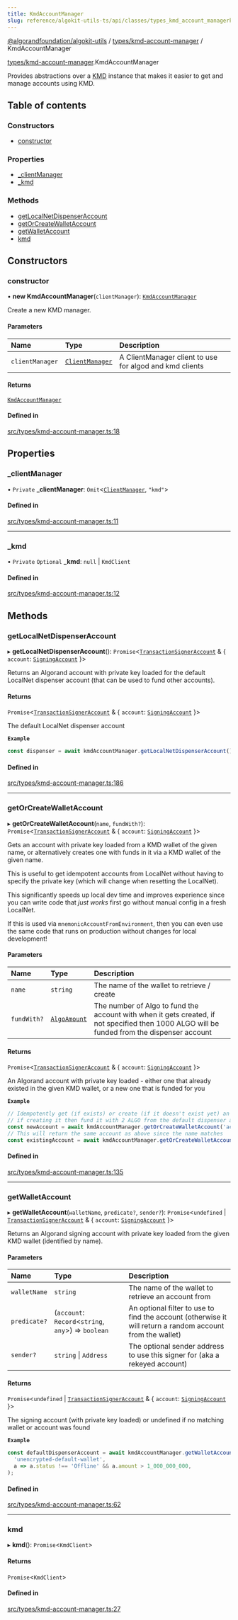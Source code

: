 ```yaml
---
title: KmdAccountManager
slug: reference/algokit-utils-ts/api/classes/types_kmd_account_managerkmdaccountmanager
---
```


[@algorandfoundation/algokit-utils](/reference/algokit-utils-ts/api/overview) / [types/kmd-account-manager](/reference/algokit-utils-ts/api/modules/types_kmd_account_manager/) / KmdAccountManager

[types/kmd-account-manager](/reference/algokit-utils-ts/api/modules/types_kmd_account_manager/).KmdAccountManager

Provides abstractions over a [KMD](https://github.com/algorand/go-algorand/blob/master/daemon/kmd/README.md) instance
that makes it easier to get and manage accounts using KMD.

## Table of contents

### Constructors

- [constructor](#constructor)

### Properties

- [\_clientManager](#_clientmanager)
- [\_kmd](#_kmd)

### Methods

- [getLocalNetDispenserAccount](#getlocalnetdispenseraccount)
- [getOrCreateWalletAccount](#getorcreatewalletaccount)
- [getWalletAccount](#getwalletaccount)
- [kmd](#kmd)

## Constructors

### constructor

• **new KmdAccountManager**(`clientManager`): [`KmdAccountManager`](/reference/algokit-utils-ts/api/classes/types_kmd_account_managerkmdaccountmanager/)

Create a new KMD manager.

#### Parameters

| Name            | Type                                                                                          | Description                                             |
| :-------------- | :-------------------------------------------------------------------------------------------- | :------------------------------------------------------ |
| `clientManager` | [`ClientManager`](/reference/algokit-utils-ts/api/classes/types_client_managerclientmanager/) | A ClientManager client to use for algod and kmd clients |

#### Returns

[`KmdAccountManager`](/reference/algokit-utils-ts/api/classes/types_kmd_account_managerkmdaccountmanager/)

#### Defined in

[src/types/kmd-account-manager.ts:18](https://github.com/algorandfoundation/algokit-utils-ts/blob/main/src/types/kmd-account-manager.ts#L18)

## Properties

### \_clientManager

• `Private` **\_clientManager**: `Omit`\<[`ClientManager`](/reference/algokit-utils-ts/api/classes/types_client_managerclientmanager/), `"kmd"`\>

#### Defined in

[src/types/kmd-account-manager.ts:11](https://github.com/algorandfoundation/algokit-utils-ts/blob/main/src/types/kmd-account-manager.ts#L11)

---

### \_kmd

• `Private` `Optional` **\_kmd**: `null` \| `KmdClient`

#### Defined in

[src/types/kmd-account-manager.ts:12](https://github.com/algorandfoundation/algokit-utils-ts/blob/main/src/types/kmd-account-manager.ts#L12)

## Methods

### getLocalNetDispenserAccount

▸ **getLocalNetDispenserAccount**(): `Promise`\<[`TransactionSignerAccount`](/reference/algokit-utils-ts/api/interfaces/types_accounttransactionsigneraccount/) & \{ `account`: [`SigningAccount`](/reference/algokit-utils-ts/api/classes/types_accountsigningaccount/) }\>

Returns an Algorand account with private key loaded for the default LocalNet dispenser account (that can be used to fund other accounts).

#### Returns

`Promise`\<[`TransactionSignerAccount`](/reference/algokit-utils-ts/api/interfaces/types_accounttransactionsigneraccount/) & \{ `account`: [`SigningAccount`](/reference/algokit-utils-ts/api/classes/types_accountsigningaccount/) }\>

The default LocalNet dispenser account

**`Example`**

```typescript
const dispenser = await kmdAccountManager.getLocalNetDispenserAccount();
```

#### Defined in

[src/types/kmd-account-manager.ts:186](https://github.com/algorandfoundation/algokit-utils-ts/blob/main/src/types/kmd-account-manager.ts#L186)

---

### getOrCreateWalletAccount

▸ **getOrCreateWalletAccount**(`name`, `fundWith?`): `Promise`\<[`TransactionSignerAccount`](/reference/algokit-utils-ts/api/interfaces/types_accounttransactionsigneraccount/) & \{ `account`: [`SigningAccount`](/reference/algokit-utils-ts/api/classes/types_accountsigningaccount/) }\>

Gets an account with private key loaded from a KMD wallet of the given name, or alternatively creates one with funds in it via a KMD wallet of the given name.

This is useful to get idempotent accounts from LocalNet without having to specify the private key (which will change when resetting the LocalNet).

This significantly speeds up local dev time and improves experience since you can write code that _just works_ first go without manual config in a fresh LocalNet.

If this is used via `mnemonicAccountFromEnvironment`, then you can even use the same code that runs on production without changes for local development!

#### Parameters

| Name        | Type                                                                            | Description                                                                                                                                 |
| :---------- | :------------------------------------------------------------------------------ | :------------------------------------------------------------------------------------------------------------------------------------------ |
| `name`      | `string`                                                                        | The name of the wallet to retrieve / create                                                                                                 |
| `fundWith?` | [`AlgoAmount`](/reference/algokit-utils-ts/api/classes/types_amountalgoamount/) | The number of Algo to fund the account with when it gets created, if not specified then 1000 ALGO will be funded from the dispenser account |

#### Returns

`Promise`\<[`TransactionSignerAccount`](/reference/algokit-utils-ts/api/interfaces/types_accounttransactionsigneraccount/) & \{ `account`: [`SigningAccount`](/reference/algokit-utils-ts/api/classes/types_accountsigningaccount/) }\>

An Algorand account with private key loaded - either one that already existed in the given KMD wallet, or a new one that is funded for you

**`Example`**

```typescript
// Idempotently get (if exists) or create (if it doesn't exist yet) an account by name using KMD
// if creating it then fund it with 2 ALGO from the default dispenser account
const newAccount = await kmdAccountManager.getOrCreateWalletAccount('account1', (2).algo());
// This will return the same account as above since the name matches
const existingAccount = await kmdAccountManager.getOrCreateWalletAccount('account1');
```

#### Defined in

[src/types/kmd-account-manager.ts:135](https://github.com/algorandfoundation/algokit-utils-ts/blob/main/src/types/kmd-account-manager.ts#L135)

---

### getWalletAccount

▸ **getWalletAccount**(`walletName`, `predicate?`, `sender?`): `Promise`\<`undefined` \| [`TransactionSignerAccount`](/reference/algokit-utils-ts/api/interfaces/types_accounttransactionsigneraccount/) & \{ `account`: [`SigningAccount`](/reference/algokit-utils-ts/api/classes/types_accountsigningaccount/) }\>

Returns an Algorand signing account with private key loaded from the given KMD wallet (identified by name).

#### Parameters

| Name         | Type                                                  | Description                                                                                               |
| :----------- | :---------------------------------------------------- | :-------------------------------------------------------------------------------------------------------- |
| `walletName` | `string`                                              | The name of the wallet to retrieve an account from                                                        |
| `predicate?` | (`account`: `Record`\<`string`, `any`\>) => `boolean` | An optional filter to use to find the account (otherwise it will return a random account from the wallet) |
| `sender?`    | `string` \| `Address`                                 | The optional sender address to use this signer for (aka a rekeyed account)                                |

#### Returns

`Promise`\<`undefined` \| [`TransactionSignerAccount`](/reference/algokit-utils-ts/api/interfaces/types_accounttransactionsigneraccount/) & \{ `account`: [`SigningAccount`](/reference/algokit-utils-ts/api/classes/types_accountsigningaccount/) }\>

The signing account (with private key loaded) or undefined if no matching wallet or account was found

**`Example`**

```typescript
const defaultDispenserAccount = await kmdAccountManager.getWalletAccount(
  'unencrypted-default-wallet',
  a => a.status !== 'Offline' && a.amount > 1_000_000_000,
);
```

#### Defined in

[src/types/kmd-account-manager.ts:62](https://github.com/algorandfoundation/algokit-utils-ts/blob/main/src/types/kmd-account-manager.ts#L62)

---

### kmd

▸ **kmd**(): `Promise`\<`KmdClient`\>

#### Returns

`Promise`\<`KmdClient`\>

#### Defined in

[src/types/kmd-account-manager.ts:27](https://github.com/algorandfoundation/algokit-utils-ts/blob/main/src/types/kmd-account-manager.ts#L27)
